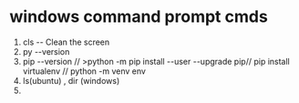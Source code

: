 # windows command prompt cmds
1. cls -- Clean the screen
2. py --version 
3. pip --version   // >python -m pip install --user --upgrade pip// pip install virtualenv // python -m venv env
4. ls(ubuntu) , dir (windows)
5. 
